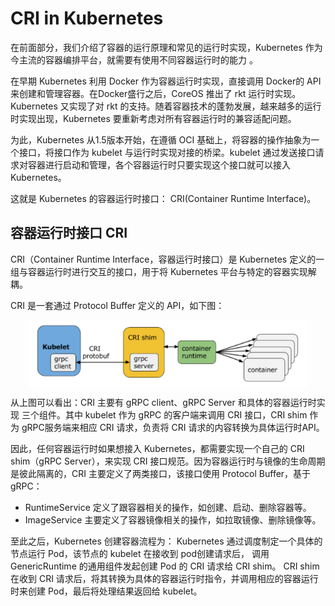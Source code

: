 # CRI in Kubernetes

在前面部分，我们介绍了容器的运行原理和常见的运行时实现，Kubernetes 作为今主流的容器编排平台，就需要有使用不同容器运行时的能力 。

在早期 Kubernetes 利用 Docker 作为容器运行时实现，直接调用 Docker的 API 来创建和管理容器。在Docker盛行之后，CoreOS 推出了 rkt 运行时实现。Kubernetes 又实现了对 rkt 的支持。随着容器技术的蓬勃发展，越来越多的运行时实现出现，Kubernetes 要重新考虑对所有容器运行时的兼容适配问题。 

为此，Kubernetes 从1.5版本开始，在遵循 OCI 基础上，将容器的操作抽象为一个接口，将接口作为 kubelet 与运行时实现对接的桥梁。kubelet 通过发送接口请求对容器进行启动和管理，各个容器运行时只要实现这个接口就可以接入 Kubernetes。

这就是 Kubernetes 的容器运行时接口： CRI(Container Runtime Interface)。

## 容器运行时接口 CRI 

CRI（Container Runtime Interface，容器运行时接口）是 Kubernetes 定义的一组与容器运行时进行交互的接口，用于将 Kubernetes 平台与特定的容器实现解耦。


CRI 是一套通过 Protocol Buffer 定义的 API，如下图：

<div  align="center">
	<img src="../assets/cri-arc.png" width = "450"  align=center />
</div>


从上图可以看出：CRI 主要有 gRPC client、gRPC Server 和具体的容器运行时实现 三个组件。其中 kubelet 作为 gRPC 的客户端来调用 CRI 接口，CRI shim 作为 gRPC服务端来相应 CRI 请求，负责将 CRI 请求的内容转换为具体运行时API。


因此，任何容器运行时如果想接入 Kubernetes，都需要实现一个自己的 CRI shim（gRPC Server），来实现 CRI 接口规范。因为容器运行时与镜像的生命周期是彼此隔离的，CRI 主要定义了两类接口，该接口使用 Protocol Buffer，基于 gRPC：

- RuntimeService 定义了跟容器相关的操作，如创建、启动、删除容器等。
- ImageService 主要定义了容器镜像相关的操作，如拉取镜像、删除镜像等。


至此之后，Kubernetes 创建容器流程为： Kubernetes 通过调度制定一个具体的节点运行 Pod，该节点的 kubelet 在接收到 pod创建请求后， 调用 GenericRuntime 的通用组件发起创建 Pod 的 CRI 请求给 CRI shim。 CRI shim 在收到 CRI 请求后，将其转换为具体的容器运行时指令，并调用相应的容器运行时来创建 Pod，最后将处理结果返回给 kubelet。




